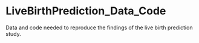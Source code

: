 # LiveBirthPrediction_Data_Code
Data and code needed to reproduce the findings of the live birth prediction study.
